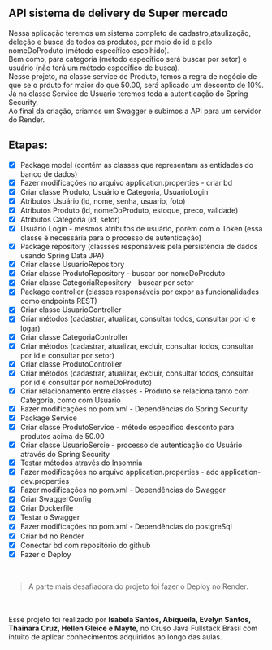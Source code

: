 ## API sistema de delivery de Super mercado


Nessa aplicação teremos um sistema completo de cadastro,ataulização,\
deleção e busca de todos os produtos, por meio do id e pelo nomeDoProduto (método específico escolhido).\
Bem como, para categoria (método específico será buscar por setor) e usuário (não terá um método específico de busca).\
Nesse projeto, na classe service de Produto, temos a regra de negócio de que se o prduto for maior do que 50.00, 
será aplicado um desconto de 10%. Já na classe Service de Usuario teremos toda a autenticação do Spring Security.\
Ao final da criação, criamos um Swagger e subimos a API para um servidor do Render.

## Etapas: 
- [x] Package model (contém as classes que representam as entidades do banco de dados)
- [x] Fazer modificações no arquivo application.properties - criar bd
- [x] Criar classe Produto, Usuário e Categoria, UsuarioLogin
- [x] Atributos Usuário (id, nome, senha, usuario, foto)
- [x] Atributos Produto (id, nomeDoProduto, estoque, preco, validade)
- [x] Atributos Categoria (id, setor)
- [x] Usuário Login - mesmos atributos de usuário, porém com o Token (essa classe é necessária para o processo de autenticação)
- [x] Package repository (classses responsáveis pela persistência de dados usando Spring Data JPA)
- [x] Criar classe UsuarioRepository 
- [x] Criar classe ProdutoRepository - buscar por nomeDoProduto
- [x] Criar classe CategoriaRepository - buscar por setor
- [x] Package controller (classes responsáveis por expor as funcionalidades como endpoints REST)
- [x] Criar classe UsuarioController
- [x] Criar métodos (cadastrar, atualizar, consultar todos, consultar por id e logar)
- [x] Criar classe CategoriaController
- [x] Criar métodos (cadastrar, atualizar, excluir, consultar todos, consultar por id e consultar por setor)
- [x] Criar classe ProdutoController
- [x] Criar métodos (cadastrar, atualizar, excluir, consultar todos, consultar por id e consultar por nomeDoProduto)
- [x] Criar relacionamento entre classes - Produto se relaciona tanto com Categoria, como com Usuario
- [x] Fazer modificações no pom.xml - Dependências do Spring Security
- [x] Package Service
- [x] Criar classe ProdutoService - método específico desconto para produtos acima de 50.00
- [x] Criar classe UsuarioSercie - processo de autenticação do Usuário através do Spring Security
- [x] Testar métodos através do Insomnia
- [x] Fazer modificações no arquivo application.properties - adc application-dev.properties 
- [x] Fazer modificações no pom.xml - Dependências do Swagger
- [x] Criar SwaggerConfig
- [x] Criar Dockerfile
- [x] Testar o Swagger
- [x] Fazer modificações no pom.xml - Dependências do postgreSql
- [x] Criar bd no Render
- [x] Conectar bd com repositório do github
- [x] Fazer o Deploy

</br>

> A parte mais desafiadora do projeto foi fazer o Deploy no Render.  

</br></br> Esse projeto foi realizado por **Isabela Santos, Abiqueila, Evelyn Santos, Thainara Cruz, Hellen Gleice e Mayte**, no Cruso Java Fullstack Brasil 
com intuito de aplicar conhecimentos adquiridos ao longo das aulas.
